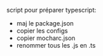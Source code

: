 script pour préparer typescript:

- maj le package.json
- copier les configs
- copier mocharc.json
- renommer tous les .js en .ts
